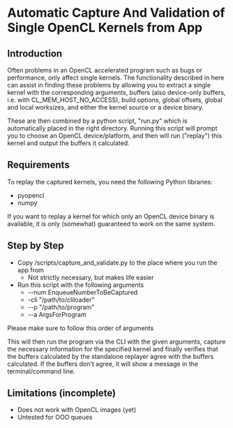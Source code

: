 # Automatic Capture And Validation of Single OpenCL Kernels from App

## Introduction
Often problems in an OpenCL accelerated program such as bugs or performance, only affect single kernels. The functionality described in here can assist in finding these problems by allowing you to extract a single kernel with the corresponding arguments, buffers (also device-only buffers, i.e. with CL_MEM_HOST_NO_ACCESS), build options, global offsets, global and local worksizes, and either the kernel source or a device binary.

These are then combined by a python script, "run.py" which is automatically placed in the right directory. Running this script will prompt you to choose an OpenCL device/platform, and then will run ("replay") this kernel and output the buffers it calculated.

## Requirements
To replay the captured kernels, you need the following Python libraries:
* pyopencl
* numpy

If you want to replay a kernel for which only an OpenCL device binary is available, it is only (somewhat) guaranteed to work on the same system.

## Step by Step
* Copy /scripts/capture_and_validate.py to the place where you run the app from
  * Not strictly necessary, but makes life easier
* Run this script with the following arguments
  - --num EnqueueNumberToBeCaptured
  - -cli "/path/to/cliloader"
  - --p "/path/to/program"
  - --a ArgsForProgram

Please make sure to follow this order of arguments

This will then run the program via the CLI with the given arguments, capture the necessary information for the specified kernel and finally verifies that the buffers calculated by the standalone replayer agree with the buffers calculated. If the buffers don't agree, it will show a message in the terminal/command line.

## Limitations (incomplete)
* Does not work with OpenCL images (yet)
* Untested for OOO queues